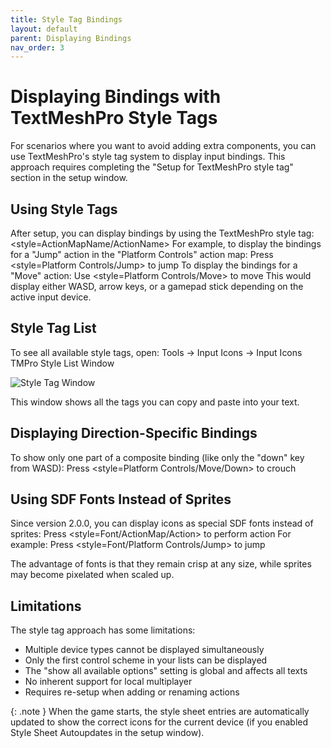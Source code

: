 ```yaml
---
title: Style Tag Bindings
layout: default
parent: Displaying Bindings
nav_order: 3
---
```


# Displaying Bindings with TextMeshPro Style Tags

For scenarios where you want to avoid adding extra components, you can use TextMeshPro's style tag system to display input bindings. This approach requires completing the "Setup for TextMeshPro style tag" section in the setup window.

## Using Style Tags

After setup, you can display bindings by using the TextMeshPro style tag:<style=ActionMapName/ActionName>
For example, to display the bindings for a "Jump" action in the "Platform Controls" action map: Press <style=Platform Controls/Jump> to jump
To display the bindings for a "Move" action: Use <style=Platform Controls/Move> to move
This would display either WASD, arrow keys, or a gamepad stick depending on the active input device.

## Style Tag List

To see all available style tags, open:
Tools → Input Icons → Input Icons TMPro Style List Window

![Style Tag Window](/input-icons-documentation/assets/images/style-tag-window.png)

This window shows all the tags you can copy and paste into your text.

## Displaying Direction-Specific Bindings

To show only one part of a composite binding (like only the "down" key from WASD): Press <style=Platform Controls/Move/Down> to crouch

## Using SDF Fonts Instead of Sprites

Since version 2.0.0, you can display icons as special SDF fonts instead of sprites: Press <style=Font/ActionMap/Action> to perform action
For example: Press <style=Font/Platform Controls/Jump> to jump

The advantage of fonts is that they remain crisp at any size, while sprites may become pixelated when scaled up.

## Limitations

The style tag approach has some limitations:

- Multiple device types cannot be displayed simultaneously
- Only the first control scheme in your lists can be displayed
- The "show all available options" setting is global and affects all texts
- No inherent support for local multiplayer
- Requires re-setup when adding or renaming actions

{: .note }
When the game starts, the style sheet entries are automatically updated to show the correct icons for the current device (if you enabled Style Sheet Autoupdates in the setup window).